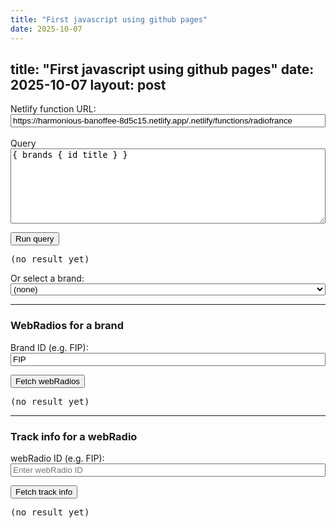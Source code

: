 ```yaml
---
title: "First javascript using github pages"
date: 2025-10-07
---
```

title: "First javascript using github pages"
date: 2025-10-07
layout: post
---
<div id="radio-demo">
  <label>Netlify function URL:</label>
  <input id="fnUrl_post" value="https://harmonious-banoffee-8d5c15.netlify.app/.netlify/functions/radiofrance" style="width:100%" />
  <br/><br/>
  <label>Query</label>
  <textarea id="query_post" style="width:100%;height:120px">{ brands { id title } }</textarea>
  <p>
    <button id="run_post">Run query</button>
  </p>
  <pre id="out_post">(no result yet)</pre>

  <p>
    <label>Or select a brand:</label>
    <select id="brands_select" style="width:100%"><option value="">(none)</option></select>
  </p>

  <hr />
  <h3>WebRadios for a brand</h3>
  <label>Brand ID (e.g. FIP):</label>
  <input id="brand_post" value="FIP" style="width:100%" />
  <p>
    <button id="run_webradios">Fetch webRadios</button>
  </p>
  <pre id="out_webradios">(no result yet)</pre>

  <hr />
  <h3>Track info for a webRadio</h3>
  <label>webRadio ID (e.g. FIP):</label>
  <input id="radio_post" placeholder="Enter webRadio ID" style="width:100%" />
  <p>
    <button id="run_track">Fetch track info</button>
  </p>
  <pre id="out_track">(no result yet)</pre>
</div>

<script>
  (function(){
    const fnUrl = () => document.getElementById('fnUrl_post').value.trim();

    async function callFn(query) {
      const url = fnUrl();
      if (!url) return alert('Enter your Netlify function URL');
      const res = await fetch(url, { method: 'POST', headers: {'Content-Type': 'application/json'}, body: JSON.stringify({ query }) });
      const text = await res.text();
      try { return JSON.parse(text); } catch { return text; }
    }

    // brands
    const out = document.getElementById('out_post');
    const brandsSelect = document.getElementById('brands_select');
    document.getElementById('run_post').addEventListener('click', async () => {
      const query = document.getElementById('query_post').value;
      out.textContent = 'Loading...';
      try {
        const data = await callFn(query);
        out.textContent = typeof data === 'string' ? data : JSON.stringify(data, null, 2);
        // populate select if brands present
        if (data && data.data && Array.isArray(data.data.brands)) {
          brandsSelect.innerHTML = '<option value="">(none)</option>' + data.data.brands.map(b => `<option value="${b.id}">${b.title} (${b.id})</option>`).join('');
        }
      } catch (err) { out.textContent = 'Error: ' + err }
    });

    // when user picks a brand from the select, fill the brand input
    brandsSelect.addEventListener('change', () => {
      const val = brandsSelect.value;
      if (val) document.getElementById('brand_post').value = val;
    });

    // webradios
    const outWeb = document.getElementById('out_webradios');
    document.getElementById('run_webradios').addEventListener('click', async () => {
      const brand = document.getElementById('brand_post').value.trim();
      if (!brand) return alert('Enter a brand ID');
      const query = `\n{\n  brand(id: ${brand}) {\n    id\n    title\n    localRadios { id title }\n    webRadios { id title }\n  }\n}\n`;
      outWeb.textContent = 'Loading...';
      try {
        const data = await callFn(query);
        outWeb.textContent = typeof data === 'string' ? data : JSON.stringify(data, null, 2);
      } catch (err) { outWeb.textContent = 'Error: ' + err }
    });

    // track info
    const outTrack = document.getElementById('out_track');
    document.getElementById('run_track').addEventListener('click', async () => {
      const radio = document.getElementById('radio_post').value.trim();
      if (!radio) return alert('Enter a webRadio ID');
      const query = `\n{\n  live(station: ${radio}) {\n    song {\n      track {\n        id\n        title\n        albumTitle\n        label\n        mainArtists\n        authors\n        composers\n        performers\n        productionDate\n        discNumber\n        trackNumber\n      }\n    }\n  }\n}\n`;
      outTrack.textContent = 'Loading...';
      try {
        const data = await callFn(query);
        outTrack.textContent = typeof data === 'string' ? data : JSON.stringify(data, null, 2);
      } catch (err) { outTrack.textContent = 'Error: ' + err }
    });
  })();
</script>